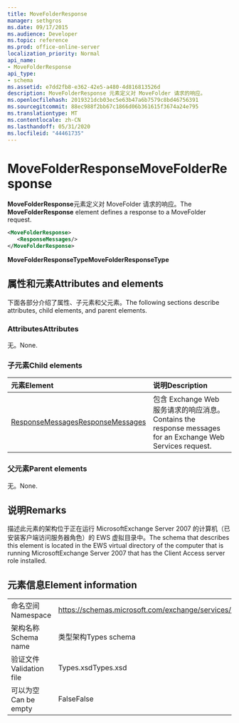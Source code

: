 ```yaml
---
title: MoveFolderResponse
manager: sethgros
ms.date: 09/17/2015
ms.audience: Developer
ms.topic: reference
ms.prod: office-online-server
localization_priority: Normal
api_name:
- MoveFolderResponse
api_type:
- schema
ms.assetid: e7dd2fb8-e362-42e5-a480-4d816813526d
description: MoveFolderResponse 元素定义对 MoveFolder 请求的响应。
ms.openlocfilehash: 2019321dcb03ec5e63b47a6b7579c8bd46756391
ms.sourcegitcommit: 88ec988f2bb67c1866d06b361615f3674a24e795
ms.translationtype: MT
ms.contentlocale: zh-CN
ms.lasthandoff: 05/31/2020
ms.locfileid: "44461735"
---
```

# <a name="movefolderresponse"></a><span data-ttu-id="432a5-103">MoveFolderResponse</span><span class="sxs-lookup"><span data-stu-id="432a5-103">MoveFolderResponse</span></span>

<span data-ttu-id="432a5-104">**MoveFolderResponse**元素定义对 MoveFolder 请求的响应。</span><span class="sxs-lookup"><span data-stu-id="432a5-104">The **MoveFolderResponse** element defines a response to a MoveFolder request.</span></span> 
  
```xml
<MoveFolderResponse>
   <ResponseMessages/>
</MoveFolderResponse>
```

 <span data-ttu-id="432a5-105">**MoveFolderResponseType**</span><span class="sxs-lookup"><span data-stu-id="432a5-105">**MoveFolderResponseType**</span></span>
## <a name="attributes-and-elements"></a><span data-ttu-id="432a5-106">属性和元素</span><span class="sxs-lookup"><span data-stu-id="432a5-106">Attributes and elements</span></span>

<span data-ttu-id="432a5-107">下面各部分介绍了属性、子元素和父元素。</span><span class="sxs-lookup"><span data-stu-id="432a5-107">The following sections describe attributes, child elements, and parent elements.</span></span>
  
### <a name="attributes"></a><span data-ttu-id="432a5-108">Attributes</span><span class="sxs-lookup"><span data-stu-id="432a5-108">Attributes</span></span>

<span data-ttu-id="432a5-109">无。</span><span class="sxs-lookup"><span data-stu-id="432a5-109">None.</span></span>
  
### <a name="child-elements"></a><span data-ttu-id="432a5-110">子元素</span><span class="sxs-lookup"><span data-stu-id="432a5-110">Child elements</span></span>

|<span data-ttu-id="432a5-111">**元素**</span><span class="sxs-lookup"><span data-stu-id="432a5-111">**Element**</span></span>|<span data-ttu-id="432a5-112">**说明**</span><span class="sxs-lookup"><span data-stu-id="432a5-112">**Description**</span></span>|
|:-----|:-----|
|[<span data-ttu-id="432a5-113">ResponseMessages</span><span class="sxs-lookup"><span data-stu-id="432a5-113">ResponseMessages</span></span>](responsemessages.md) <br/> |<span data-ttu-id="432a5-114">包含 Exchange Web 服务请求的响应消息。</span><span class="sxs-lookup"><span data-stu-id="432a5-114">Contains the response messages for an Exchange Web Services request.</span></span>  <br/> |
   
### <a name="parent-elements"></a><span data-ttu-id="432a5-115">父元素</span><span class="sxs-lookup"><span data-stu-id="432a5-115">Parent elements</span></span>

<span data-ttu-id="432a5-116">无。</span><span class="sxs-lookup"><span data-stu-id="432a5-116">None.</span></span>
  
## <a name="remarks"></a><span data-ttu-id="432a5-117">说明</span><span class="sxs-lookup"><span data-stu-id="432a5-117">Remarks</span></span>

<span data-ttu-id="432a5-118">描述此元素的架构位于正在运行 MicrosoftExchange Server 2007 的计算机（已安装客户端访问服务器角色）的 EWS 虚拟目录中。</span><span class="sxs-lookup"><span data-stu-id="432a5-118">The schema that describes this element is located in the EWS virtual directory of the computer that is running MicrosoftExchange Server 2007 that has the Client Access server role installed.</span></span>
  
## <a name="element-information"></a><span data-ttu-id="432a5-119">元素信息</span><span class="sxs-lookup"><span data-stu-id="432a5-119">Element information</span></span>

|||
|:-----|:-----|
|<span data-ttu-id="432a5-120">命名空间</span><span class="sxs-lookup"><span data-stu-id="432a5-120">Namespace</span></span>  <br/> |https://schemas.microsoft.com/exchange/services/2006/types  <br/> |
|<span data-ttu-id="432a5-121">架构名称</span><span class="sxs-lookup"><span data-stu-id="432a5-121">Schema name</span></span>  <br/> |<span data-ttu-id="432a5-122">类型架构</span><span class="sxs-lookup"><span data-stu-id="432a5-122">Types schema</span></span>  <br/> |
|<span data-ttu-id="432a5-123">验证文件</span><span class="sxs-lookup"><span data-stu-id="432a5-123">Validation file</span></span>  <br/> |<span data-ttu-id="432a5-124">Types.xsd</span><span class="sxs-lookup"><span data-stu-id="432a5-124">Types.xsd</span></span>  <br/> |
|<span data-ttu-id="432a5-125">可以为空</span><span class="sxs-lookup"><span data-stu-id="432a5-125">Can be empty</span></span>  <br/> |<span data-ttu-id="432a5-126">False</span><span class="sxs-lookup"><span data-stu-id="432a5-126">False</span></span>  <br/> |
   

